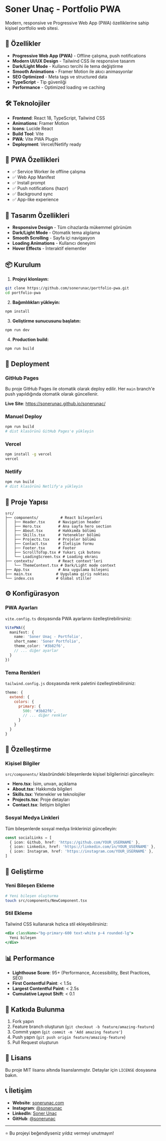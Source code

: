 # Soner Unaç - Portfolio PWA

Modern, responsive ve Progressive Web App (PWA) özelliklerine sahip kişisel portfolio web sitesi.

## 🚀 Özellikler

- **Progressive Web App (PWA)** - Offline çalışma, push notifications
- **Modern UI/UX Design** - Tailwind CSS ile responsive tasarım
- **Dark/Light Mode** - Kullanıcı tercihi ile tema değiştirme
- **Smooth Animations** - Framer Motion ile akıcı animasyonlar
- **SEO Optimized** - Meta tags ve structured data
- **TypeScript** - Tip güvenliği
- **Performance** - Optimized loading ve caching

## 🛠️ Teknolojiler

- **Frontend**: React 18, TypeScript, Tailwind CSS
- **Animations**: Framer Motion
- **Icons**: Lucide React
- **Build Tool**: Vite
- **PWA**: Vite PWA Plugin
- **Deployment**: Vercel/Netlify ready

## 📱 PWA Özellikleri

- ✅ Service Worker ile offline çalışma
- ✅ Web App Manifest
- ✅ Install prompt
- ✅ Push notifications (hazır)
- ✅ Background sync
- ✅ App-like experience

## 🎨 Tasarım Özellikleri

- **Responsive Design** - Tüm cihazlarda mükemmel görünüm
- **Dark/Light Mode** - Otomatik tema algılama
- **Smooth Scrolling** - Sayfa içi navigasyon
- **Loading Animations** - Kullanıcı deneyimi
- **Hover Effects** - İnteraktif elementler

## 📦 Kurulum

1. **Projeyi klonlayın:**
```bash
git clone https://github.com/sonerunac/portfolio-pwa.git
cd portfolio-pwa
```

2. **Bağımlılıkları yükleyin:**
```bash
npm install
```

3. **Geliştirme sunucusunu başlatın:**
```bash
npm run dev
```

4. **Production build:**
```bash
npm run build
```

## 🚀 Deployment

### GitHub Pages
Bu proje GitHub Pages ile otomatik olarak deploy edilir. Her `main` branch'e push yapıldığında otomatik olarak güncellenir.

**Live Site**: https://sonerunac.github.io/sonerunac/

### Manuel Deploy
```bash
npm run build
# dist klasörünü GitHub Pages'e yükleyin
```

### Vercel
```bash
npm install -g vercel
vercel
```

### Netlify
```bash
npm run build
# dist klasörünü Netlify'a yükleyin
```

## 📁 Proje Yapısı

```
src/
├── components/          # React bileşenleri
│   ├── Header.tsx      # Navigation header
│   ├── Hero.tsx        # Ana sayfa hero section
│   ├── About.tsx       # Hakkımda bölümü
│   ├── Skills.tsx      # Yetenekler bölümü
│   ├── Projects.tsx    # Projeler bölümü
│   ├── Contact.tsx     # İletişim formu
│   ├── Footer.tsx      # Footer
│   ├── ScrollToTop.tsx # Yukarı çık butonu
│   └── LoadingScreen.tsx # Loading ekranı
├── contexts/           # React context'leri
│   └── ThemeContext.tsx # Dark/Light mode context
├── App.tsx             # Ana uygulama bileşeni
├── main.tsx           # Uygulama giriş noktası
└── index.css          # Global stiller
```

## ⚙️ Konfigürasyon

### PWA Ayarları
`vite.config.ts` dosyasında PWA ayarlarını özelleştirebilirsiniz:

```typescript
VitePWA({
  manifest: {
    name: 'Soner Unaç - Portfolio',
    short_name: 'Soner Portfolio',
    theme_color: '#3b82f6',
    // ... diğer ayarlar
  }
})
```

### Tema Renkleri
`tailwind.config.js` dosyasında renk paletini özelleştirebilirsiniz:

```javascript
theme: {
  extend: {
    colors: {
      primary: {
        500: '#3b82f6',
        // ... diğer renkler
      }
    }
  }
}
```

## 📝 Özelleştirme

### Kişisel Bilgiler
`src/components/` klasöründeki bileşenlerde kişisel bilgilerinizi güncelleyin:

- **Hero.tsx**: İsim, unvan, açıklama
- **About.tsx**: Hakkımda bilgileri
- **Skills.tsx**: Yetenekler ve teknolojiler
- **Projects.tsx**: Proje detayları
- **Contact.tsx**: İletişim bilgileri

### Sosyal Medya Linkleri
Tüm bileşenlerde sosyal medya linklerinizi güncelleyin:

```typescript
const socialLinks = [
  { icon: Github, href: 'https://github.com/YOUR_USERNAME' },
  { icon: Linkedin, href: 'https://linkedin.com/in/YOUR_USERNAME' },
  { icon: Instagram, href: 'https://instagram.com/YOUR_USERNAME' },
]
```

## 🔧 Geliştirme

### Yeni Bileşen Ekleme
```bash
# Yeni bileşen oluşturma
touch src/components/NewComponent.tsx
```

### Stil Ekleme
Tailwind CSS kullanarak hızlıca stil ekleyebilirsiniz:

```jsx
<div className="bg-primary-600 text-white p-4 rounded-lg">
  Yeni bileşen
</div>
```

## 📊 Performance

- **Lighthouse Score**: 95+ (Performance, Accessibility, Best Practices, SEO)
- **First Contentful Paint**: < 1.5s
- **Largest Contentful Paint**: < 2.5s
- **Cumulative Layout Shift**: < 0.1

## 🤝 Katkıda Bulunma

1. Fork yapın
2. Feature branch oluşturun (`git checkout -b feature/amazing-feature`)
3. Commit yapın (`git commit -m 'Add amazing feature'`)
4. Push yapın (`git push origin feature/amazing-feature`)
5. Pull Request oluşturun

## 📄 Lisans

Bu proje MIT lisansı altında lisanslanmıştır. Detaylar için `LICENSE` dosyasına bakın.

## 📞 İletişim

- **Website**: [sonerunac.com](https://sonerunac.com)
- **Instagram**: [@sonerunac](https://instagram.com/sonerunac)
- **LinkedIn**: [Soner Unaç](https://linkedin.com/in/sonerunac)
- **GitHub**: [@sonerunac](https://github.com/sonerunac)

---

⭐ Bu projeyi beğendiyseniz yıldız vermeyi unutmayın!
